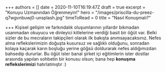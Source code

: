 +++
authors = []
date = 2020-11-10T16:19:47Z
draft = true
excerpt = "Konuyu Uzmanından Öğrenmeyin!"
hero = "/images/priscilla-du-preez-q7wgvnbuwj0-unsplash.jpg"
timeToRead = 0
title = "Nasıl Konuşmalı?"

+++
Kişisel gelişim ve farkındalık oluşumlarının yıllardır bıkmadan usanmadan okuyucu ve dinleyici kitlelerine verdiği basit bir öğüt var. Belki sizler de bu mecraların takipçileri olarak ilk bakışta anımsayacaksınız. Nefes alma reflekslerimizin doğuşta kusursuz ve sağlıklı olduğunu, sonradan kolaya kaçarak karın boşluğu yerine göğsü doldurarak nefes aldığımızdan bahsedip dururlar. Bu öğüt ister banal şirket içi eğitimlerin ister dostlar arasında yapılan sohbetin bir konusu olsun; bana hep **konuşma reflekslerimizi** hatırlatmıştır :)